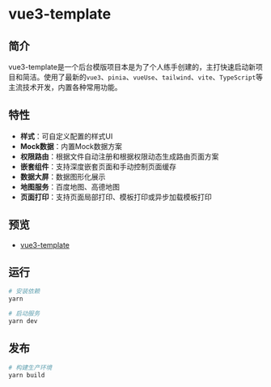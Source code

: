 # vue3-template

## 简介
vue3-template是一个后台模版项目本是为了个人练手创建的，主打快速启动新项目和简洁。使用了最新的`vue3`、`pinia`、`vueUse`、`tailwind`、`vite`、`TypeScript`等主流技术开发，内置各种常用功能。

## 特性
- **样式**：可自定义配置的样式UI
- **Mock数据**：内置Mock数据方案
- **权限路由**：根据文件自动注册和根据权限动态生成路由页面方案
- **嵌套组件**：支持深度嵌套页面和手动控制页面缓存
- **数据大屏**：数据图形化展示
- **地图服务**：百度地图、高德地图
- **页面打印**：支持页面局部打印、模板打印或异步加载模板打印

## 预览
- [vue3-template](https://jadmin.vercel.app)

## 运行

```bash
# 安装依赖
yarn

# 启动服务
yarn dev
```

## 发布

```bash
# 构建生产环境
yarn build
```
